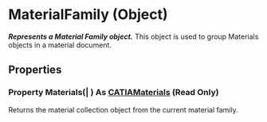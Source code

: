 # MaterialFamily (Object)

**_Represents a Material Family object._**
This object is used to group Materials objects in a material document.

## Properties

### Property **Materials**(| ) As [CATIAMaterials](../CATMatInterfaces/interface_Materials_17972.md) (Read Only)

   Returns the material collection object from the current material family.